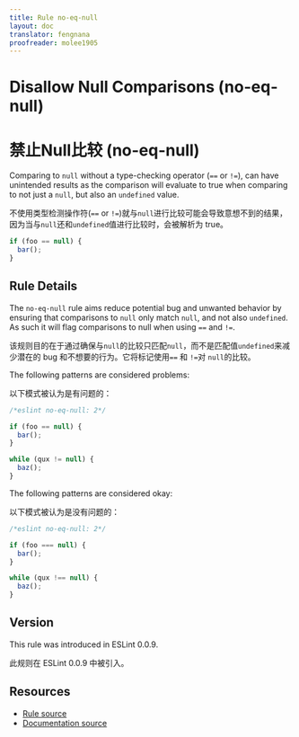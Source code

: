 ```yaml
---
title: Rule no-eq-null
layout: doc
translator: fengnana
proofreader: molee1905
---
```

<!-- Note: No pull requests accepted for this file. See README.md in the root directory for details. -->

# Disallow Null Comparisons (no-eq-null)

# 禁止Null比较 (no-eq-null)

Comparing to `null` without a type-checking operator (`==` or `!=`), can have unintended results as the comparison will evaluate to true when comparing to not just a `null`, but also an `undefined` value.

不使用类型检测操作符(`==` or `!=`)就与`null`进行比较可能会导致意想不到的结果，因为当与`null`还和`undefined`值进行比较时，会被解析为 true。

```js
if (foo == null) {
  bar();
}
```

## Rule Details

The `no-eq-null` rule aims reduce potential bug and unwanted behavior by ensuring that comparisons to `null` only match `null`, and not also `undefined`. As such it will flag comparisons to null when using `==` and `!=`.

该规则目的在于通过确保与`null`的比较只匹配`null`，而不是匹配值`undefined`来减少潜在的 bug 和不想要的行为。它将标记使用`==` 和 `!=`对 `null`的比较。

The following patterns are considered problems:

以下模式被认为是有问题的：

```js
/*eslint no-eq-null: 2*/

if (foo == null) {
  bar();
}

while (qux != null) {
  baz();
}
```

The following patterns are considered okay:

以下模式被认为是没有问题的：

```js
/*eslint no-eq-null: 2*/

if (foo === null) {
  bar();
}

while (qux !== null) {
  baz();
}
```

## Version

This rule was introduced in ESLint 0.0.9.

此规则在 ESLint 0.0.9 中被引入。

## Resources

* [Rule source](https://github.com/eslint/eslint/tree/master/lib/rules/no-eq-null.js)
* [Documentation source](https://github.com/eslint/eslint/tree/master/docs/rules/no-eq-null.md)
